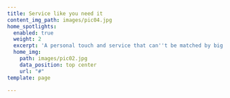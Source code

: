 ```yaml
---
title: Service like you need it
content_img_path: images/pic04.jpg
home_spotlights:
  enabled: true
  weight: 2
  excerpt: 'A personal touch and service that can''t be matched by big agencies. '
  home_img:
    path: images/pic02.jpg
    data_position: top center
    url: "#"
template: page

---
```

